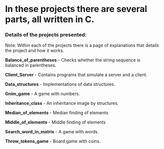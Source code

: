 # In these projects there are several parts, all written in C.
### Details of the projects presented:
Note: Within each of the projects there is a page of explanations that details the project and how it works.

**Balance_of_parentheses** - Checks whether the string sequence is balanced in parentheses.

**Client_Server** - Contains programs that simulate a server and a client.

**Data_structures** - Implementations of data structures.

**Gnim_game** - A game with numbers.

**Inheritance_class** - An inheritance image by structures.

**Median_of_elements** - Median finding of elements

**Middle_of_elements** - Middle finding of elements

**Search_word_in_matrix** - A game with words.

**Throw_tokens_game** - Board game with coins.
